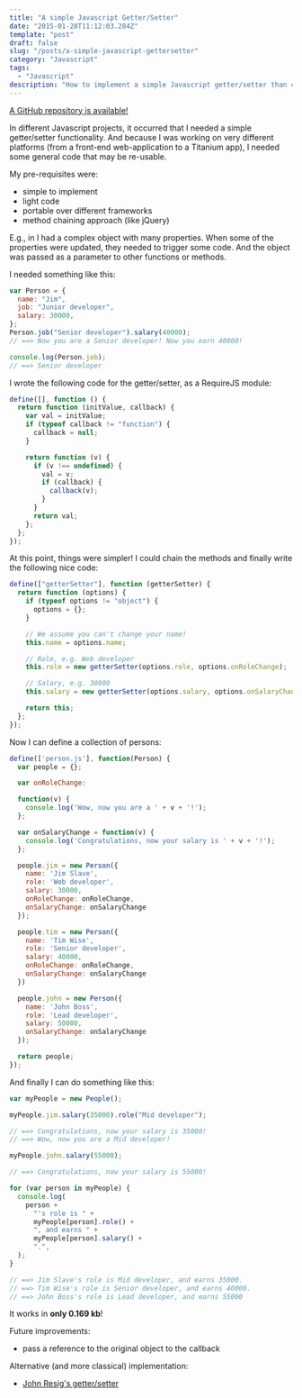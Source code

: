 ```yaml
---
title: "A simple Javascript Getter/Setter"
date: "2015-01-28T11:12:03.284Z"
template: "post"
draft: false
slug: "/posts/a-simple-javascript-gettersetter"
category: "Javascript"
tags:
  - "Javascript"
description: "How to implement a simple Javascript getter/setter than can be used with different libraries and frameworks."
---
```


[A GitHub repository is available!](https://github.com/albertoarena/gettersetter)

In different Javascript projects, it occurred that I needed a simple getter/setter functionality. And because I was
working on very different platforms (from a front-end web-application to a Titanium app), I needed some general code
that may be re-usable.

My pre-requisites were:

- simple to implement
- light code
- portable over different frameworks
- method chaining approach (like jQuery)

E.g., in I had a complex object with many properties. When some of the properties were updated, they needed to trigger
some code. And the object was passed as a parameter to other functions or methods.

I needed something like this:

```javascript
var Person = {
  name: "Jim",
  job: "Junior developer",
  salary: 30000,
};
Person.job("Senior developer").salary(40000);
// ==> Now you are a Senior developer! Now you earn 40000!

console.log(Person.job);
// ==> Senior developer
```

I wrote the following code for the getter/setter, as a RequireJS module:

```javascript
define([], function () {
  return function (initValue, callback) {
    var val = initValue;
    if (typeof callback != "function") {
      callback = null;
    }

    return function (v) {
      if (v !== undefined) {
        val = v;
        if (callback) {
          callback(v);
        }
      }
      return val;
    };
  };
});
```

At this point, things were simpler! I could chain the methods and finally write the following nice code:

```javascript
define(["getterSetter"], function (getterSetter) {
  return function (options) {
    if (typeof options != "object") {
      options = {};
    }

    // We assume you can't change your name!
    this.name = options.name;

    // Role, e.g. Web developer
    this.role = new getterSetter(options.role, options.onRoleChange);

    // Salary, e.g. 30000
    this.salary = new getterSetter(options.salary, options.onSalaryChange);

    return this;
  };
});
```

Now I can define a collection of persons:

```javascript
define(['person.js'], function(Person) {
  var people = {};

  var onRoleChange:

  function(v) {
    console.log('Wow, now you are a ' + v + '!');
  };

  var onSalaryChange = function(v) {
    console.log('Congratulations, now your salary is ' + v + '!');
  };

  people.jim = new Person({
    name: 'Jim Slave',
    role: 'Web developer',
    salary: 30000,
    onRoleChange: onRoleChange,
    onSalaryChange: onSalaryChange
  });

  people.tim = new Person({
    name: 'Tim Wise',
    role: 'Senior developer',
    salary: 40000,
    onRoleChange: onRoleChange,
    onSalaryChange: onSalaryChange
  })

  people.john = new Person({
    name: 'John Boss',
    role: 'Lead developer',
    salary: 50000,
    onSalaryChange: onSalaryChange
  });

  return people;
});
```

And finally I can do something like this:

```javascript
var myPeople = new People();

myPeople.jim.salary(35000).role("Mid developer");

// ==> Congratulations, now your salary is 35000!
// ==> Wow, now you are a Mid developer!

myPeople.john.salary(55000);

// ==> Congratulations, now your salary is 55000!

for (var person in myPeople) {
  console.log(
    person +
      "'s role is " +
      myPeople[person].role() +
      ", and earns " +
      myPeople[person].salary() +
      ".",
  );
}

// ==> Jim Slave's role is Mid developer, and earns 35000.
// ==> Tim Wise's role is Senior developer, and earns 40000.
// ==> John Boss's role is Lead developer, and earns 55000
```

It works in **only 0.169 kb**!

Future improvements:

- pass a reference to the original object to the callback

Alternative (and more classical) implementation:

- [John Resig's getter/setter](http://ejohn.org/blog/javascript-getters-and-setters/)
